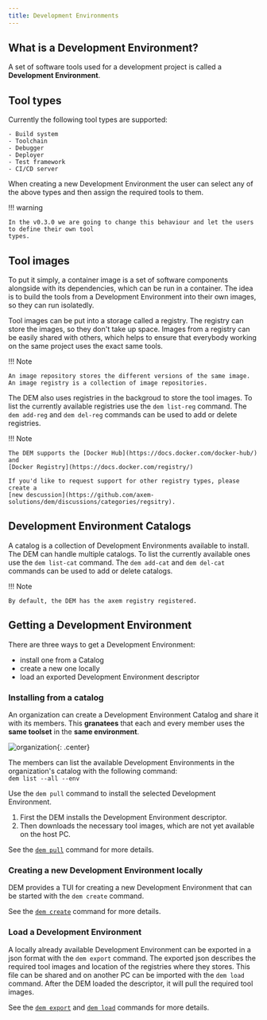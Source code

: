 ```yaml
---
title: Development Environments
---
```


## What is a Development Environment?
A set of software tools used for a development project is called a **Development Environment**.

## Tool types
Currently the following tool types are supported:

    - Build system
    - Toolchain
    - Debugger
    - Deployer
    - Test framework
    - CI/CD server

When creating a new Development Environment the user can select any of the above types and then 
assign the required tools to them. 

!!! warning

    In the v0.3.0 we are going to change this behaviour and let the users to define their own tool 
    types.

## Tool images
To put it simply, a container image is a set of software components alongside with its dependencies, 
which can be run in a container. The idea is to build the tools from a Development Environment into 
their own images, so they can run isolatedly.

Tool images can be put into a storage called a registry. The registry can store the images, so they
don't take up space. Images from a registry can be easily shared with others, which helps to ensure
that everybody working on the same project uses the exact same tools.

!!! Note

    An image repository stores the different versions of the same image.
    An image registry is a collection of image repositories.

The DEM also uses registries in the backgroud to store the tool images. To list the currently 
available registries use the `dem list-reg` command. The `dem add-reg` and `dem del-reg` commands 
can be used to add or delete registries.

!!! Note

    The DEM supports the [Docker Hub](https://docs.docker.com/docker-hub/) and 
    [Docker Registry](https://docs.docker.com/registry/)

    If you'd like to request support for other registry types, please create a 
    [new descussion](https://github.com/axem-solutions/dem/discussions/categories/regsitry).

## Development Environment Catalogs
A catalog is a collection of Development Environments available to install. The DEM can handle 
multiple catalogs. To list the currently available ones use the `dem list-cat` command. The 
`dem add-cat` and `dem del-cat` commands can be used to add or delete catalogs.

!!! Note

    By default, the DEM has the axem registry registered. 

## Getting a Development Environment
There are three ways to get a Development Environment: 
- install one from a Catalog 
- create a new one locally
- load an exported Development Environment descriptor

### Installing from a catalog
An organization can create a Development Environment Catalog and share it with its members. This 
**granatees** that each and every member uses the **same toolset** in the **same environment**. 

![organization](wp-content/organization.png){: .center}

The members can list the available Development Environments in the organization's catalog with the 
following command:  
`dem list --all --env`

Use the `dem pull` command to install the selected Development Environment.

1. First the DEM installs the Development Environment descriptor.
2. Then downloads the necessary tool images, which are not yet available on the host PC.

See the [`dem pull`](commands.md#dem-pull-dev_env_name) command for more details.

### Creating a new Development Environment locally
DEM provides a TUI for creating a new Development Environment that can be started with the 
`dem create` command.

See the [`dem create`](commands.md#dem-create-dev_env_name) command for more details.

### Load a Development Environment
A locally already available Development Environment can be exported in a json format with the 
`dem export` command. The exported json describes the required tool images and location of the 
registries where they stores. This file can be shared and on another PC can be imported with the 
`dem load` command. After the DEM loaded the descriptor, it will pull the required tool images.

See the [`dem export`](commands.md#dem-export-dev_env_name) and 
[`dem load`](commands.md#dem-load-dev_env_name) commands for more details.